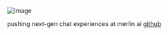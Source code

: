 ![image](https://github.com/user-attachments/assets/9fd6e3a5-3a27-4ea6-be73-719172d086e3)

pushing next-gen chat experiences at merlin ai [github](https://github.com/milind-foyer)
